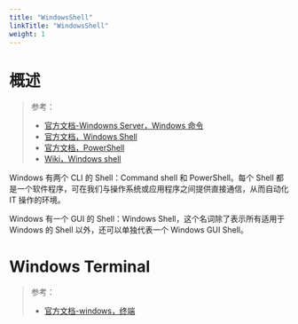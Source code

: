 ```yaml
---
title: "WindowsShell"
linkTitle: "WindowsShell"
weight: 1
---
```


# 概述
> 参考：
> - [官方文档-Windowns Server，Windows 命令](https://learn.microsoft.com/en-us/windows-server/administration/windows-commands/windows-commands)
> - [官方文档，Windows Shell](https://learn.microsoft.com/en-us/windows/win32/shell/shell-entry)
> - [官方文档，PowerShell](https://learn.microsoft.com/en-us/powershell/)
> - [Wiki，Windows shell](https://en.wikipedia.org/wiki/Windows_shell)

Windows 有两个 CLI 的 Shell：Command shell 和 PowerShell。每个 Shell 都是一个软件程序，可在我们与操作系统或应用程序之间提供直接通信，从而自动化 IT 操作的环境。

Windows 有一个 GUI 的 Shell：Windows Shell，这个名词除了表示所有适用于 Windows 的 Shell 以外，还可以单独代表一个 Windows GUI Shell。


# Windows Terminal
> 参考：
> - [官方文档-windows，终端](https://learn.microsoft.com/en-us/windows/terminal/)

